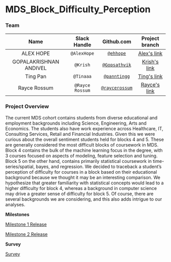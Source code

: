 # MDS_Block_Difficulty_Perception


### Team

| Name  | Slack Handle | Github.com | Project branch |
| :------: | :---: | :----------: | :---: |
| ALEX HOPE | `@AlexHope` | [`@ehhope`](https://github.com/ehope) | [Alex's link](https://github.com/UBC-MDS/MDS_Block_Difficulty_Perception)|
| GOPALAKRISHNAN ANDIVEL | `@Krish` | [`@Gopsathvik`](https://github.com/Gopsathvik) | [Krish's link](https://github.com/Gopsathvik/MDS_Block_Difficulty_Perception)|
| Ting Pan | `@Tinaaa` | [`@panntingg`](https://github.com/panntingg) | [Ting's link](https://github.com/panntingg/MDS_Block_Difficulty_Perception)|
| Rayce Rossum | `@Rayce Rossum` | [`@raycerossum`](https://github.com/raycerossum) | [Rayce's link](https://github.com/UBC-MDS/MDS_Block_Difficulty_Perception/tree/rayce) |

### Project Overview

The current MDS cohort contains students from diverse educational and employment backgrounds including Science, Engineering, Arts and Economics. The students also have work experience across Healthcare, IT, Consulting Services, Retail and Financial Industries. Given this we were curious about the overall sentiment students held for blocks 4 and 5. These are generally considered the most difficult blocks of coursework in MDS. Block 4 contains the bulk of the machine learning focus in the degree, with 3 courses focused on aspects of modeling, feature selection and tuning. Block 5 on the other hand, contains primarily statistical coursework in time-series/spatial, bayes, and regression. We decided to traceback a student’s perception of difficulty for courses in a block based on their educational background because we thought it may be an interesting comparison. We hypothesize that greater familiarity with statistical concepts would lead to a higher difficulty for block 4, whereas a background in computer science may drive a greater sense of difficulty for block 5. Of course, there are several backgrounds we are considering, and this also adds intrigue to our analyses.


**Milestones**

[Milestone 1 Release](https://github.com/UBC-MDS/MDS_Block_Difficulty_Perception/releases/tag/1.1)

[Milestone 2 Release](https://github.com/UBC-MDS/MDS_Block_Difficulty_Perception/releases/tag/2.0)

**Survey**

[Survey](https://forms.gle/dPWpuvr9SzqmvaAo8)
